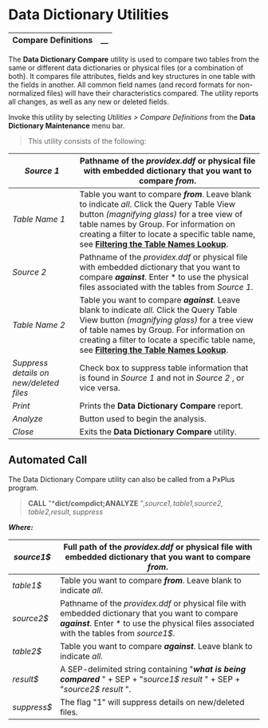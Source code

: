 # Data Dictionary Utilities 

**Compare Definitions** |  **__**  
---|---  
  
The **Data Dictionary Compare** utility is used to compare two tables from the same or different data dictionaries or physical files (or a combination of both). It compares file attributes, fields and key structures in one table with the fields in another. All common field names (and record formats for non-normalized files) will have their characteristics compared. The utility reports all changes, as well as any new or deleted fields.

Invoke this utility by selecting _Utilities > Compare Definitions_ from the **Data Dictionary Maintenance** menu bar.

> This utility consists of the following:

_Source 1_ |  Pathname of the _providex.ddf_ or physical file with embedded dictionary that you want to compare **_from_**.  
---|---  
_Table Name 1_ |  Table you want to compare **_from_**. Leave blank to indicate _all_. Click the Query Table View button _(magnifying glass)_ for a tree view of table names by Group. For information on creating a filter to locate a specific table name, see **[Filtering the Table Names Lookup](../Data%20Dictionary%20Maintenance/Filtering%20the%20Table%20Names%20Lookup.md)**.  
_Source 2_ |  Pathname of the _providex.ddf_ or physical file with embedded dictionary that you want to compare **_against_**. Enter * to use the physical files associated with the tables from _Source 1_.  
_Table Name 2_ |  Table you want to compare **_against_**. Leave blank to indicate _all._ Click the Query Table View button _(magnifying glass)_ for a tree view of table names by Group. For information on creating a filter to locate a specific table name, see **[Filtering the Table Names Lookup](../Data%20Dictionary%20Maintenance/Filtering%20the%20Table%20Names%20Lookup.md)**.  
_Suppress details on new/deleted files_ |  Check box to suppress table information that is found in _Source 1_ and not in _Source 2_ , or vice versa.  
_Print_ |  Prints the **Data Dictionary Compare** report.  
_Analyze_ |  Button used to begin the analysis.  
_Close_ |  Exits the **Data Dictionary Compare** utility.  
  
## Automated Call

The Data Dictionary Compare utility can also be called from a PxPlus program.

> **CALL** "***dict/compdict;ANALYZE** ",_source1$,table1$,source2$,table2$,result$,suppress$_

**_Where:_**

_source1$_ |  Full path of the _providex.ddf_ or physical file with embedded dictionary that you want to compare **_from_**.  
---|---  
_table1$_ |  Table you want to compare **_from_**. Leave blank to indicate _all_.  
_source2$_ |  Pathname of the _providex.ddf_ or physical file with embedded dictionary that you want to compare **_against_**. Enter * to use the physical files associated with the tables from _source1$_.  
_table2$_ |  Table you want to compare **_against_**. Leave blank to indicate _all._  
_result$_ |  A SEP-delimited string containing "**_what is being compared_** " + SEP + "_source1$ result_ " + SEP + "_source2$ result_ ".  
_suppress$_ |  The flag "1" will suppress details on new/deleted files.
